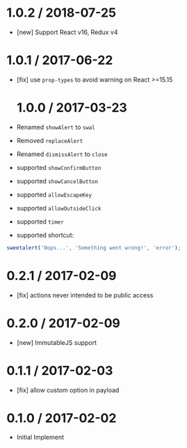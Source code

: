 # 1.0.2 / 2018-07-25

- [new] Support React v16, Redux v4

# 1.0.1 / 2017-06-22

- [fix] use `prop-types` to avoid warning on React >=15.15

  # 1.0.0 / 2017-03-23

- Renamed `showAlert` to `swal`
- Removed `replaceAlert`
- Renamed `dismissAlert` to `close`
- supported `showConfirmButton`
- supported `showCancelButton`
- supported `allowEscapeKey`
- supported `allowOutsideClick`
- supported `timer`
- supported shortcut:

```js
sweetalert('Oops...', 'Something went wrong!', 'error');
```

# 0.2.1 / 2017-02-09

- [fix] actions never intended to be public access

# 0.2.0 / 2017-02-09

- [new] ImmutableJS support

# 0.1.1 / 2017-02-03

- [fix] allow custom option in payload

# 0.1.0 / 2017-02-02

- Initial Implement
